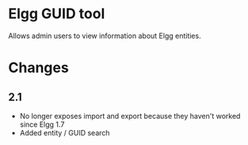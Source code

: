 Elgg GUID tool
==============

Allows admin users to view information about Elgg entities.
 
Changes
=======

2.1
---

- No longer exposes import and export because they haven't worked since Elgg 1.7
- Added entity / GUID search